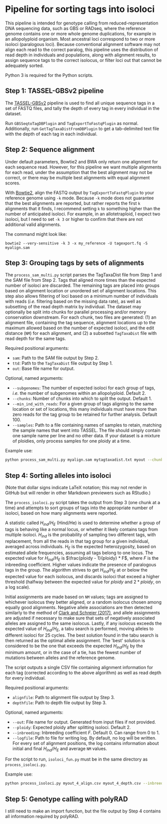 # Pipeline for sorting tags into isoloci

This pipeline is intended for genotype calling from reduced-representation
DNA sequencing data, such as GBS or RADseq, where the reference genome contains
one or more whole genome duplications, for example in an allopolyploid organism.
Most ancestral loci correspond to two or more isoloci (paralogous loci).
Because conventional alignment software may not align each read to the correct
paralog, this pipeline uses the distribution of read depth in individuals and
populations, along with alignment results, to assign sequence tags to the
correct isolocus, or filter loci out that cannot be adequately sorted.

Python 3 is required for the Python scripts.

## Step 1: TASSEL-GBSv2 pipeline

The [TASSEL-GBSv2](https://bitbucket.org/tasseladmin/tassel-5-source/wiki/Tassel5GBSv2Pipeline)
pipeline is used to find all unique sequence tags in a set of FASTQ files, and
tally the depth of every tag in every individual in the dataset.

Run `GBSSeqtoTagDBPlugin` and `TagExportToFastqPlugin` as normal. Additionally,
run `GetTagTaxaDistFromDBPlugin` to get a tab-delimited text file with the
depth of each tag in each individual.

## Step 2: Sequence alignment

Under default parameters, Bowtie2 and BWA only return one alignment for each
sequence read.  However, for this pipeline we want multiple alignments for
each read, under the assumption that the best alignment may not be correct,
or there may be multiple best alignments with equal alignment scores.

With [Bowtie2](http://bowtie-bio.sourceforge.net/bowtie2/index.shtml), align
the FASTQ output by `TagExportToFastqPlugin` to your reference genome using
`-k` mode.  Because `-k` mode does not guarantee that the best alignments are
reported, but rather reports the first `k` alignments that it finds, I recommend
setting `k` to something higher than the number of anticipated isoloci.  For
example, in an allotetraploid, I expect two isoloci, but I need to set `-k 3`
or higher to confirm that there are not additional valid alignments.

The command might look like:

```
bowtie2 --very-sensitive -k 3 -x my_reference -U tagexport.fq -S myalign.sam
```

## Step 3: Grouping tags by sets of alignments

The `process_sam_multi.py` script parses the TagTaxaDist file from Step 1 and
the SAM file from Step 2.  Tags that aligned more times than the expected
number of isoloci are discarded.  The remaining tags are placed into groups
based on alignment location or unordered set of alignment locations.  This step
also allows filtering of loci based on a minimum number of individuals with
reads (*i.e.* filtering based on the missing data rate), as well as subsetting
of the read depth matrix by individual.  The dataset may optionally be split
into chunks for parallel processing and/or memory conservation downstream.
For each chunk, two files are generated: (1) an alignment file, containing the
tag sequence, alignment locations up to the maximum allowed based on the number
of expected isoloci, and the edit distance (`NM`) for each alignment, and (2) a
subsetted `TagTaxaDist` file with read depth for the same tags.

Required positional arguments:

* `sam`: Path to the SAM file output by Step 2.
* `ttd`: Path to the `TagTaxaDist` file output by Step 1.
* `out`: Base file name for output.

Optional, named arguments:

* `--subgenomes`: The number of expected isoloci for each group of tags, *i.e.*
the number of subgenomes within an allopolyploid.  Default 2.
* `--chunks`: Number of chunks into which to split the output.  Default 1.
* `--min_ind_with_reads`: For a given group of tags aligning to the same
location or set of locations, this many individuals must have more than zero
reads for the tag group to be retained for further analysis.  Default 100.
* `--samples`: Path to a file containing names of samples to retain, matching
the sample names that went into TASSEL.  The file should simply contain one
sample name per line and no other data.  If your dataset is a mixture of
ploidies, only process samples for one ploidy at a time.

Example use:

``` bash
python process_sam_multi.py myalign.sam mytagtaxadist.txt myout --chunks 10
```

## Step 4: Sorting alleles into isoloci

(Note that dollar signs indicate LaTeX notation; this may not render in GitHub
but will render in other Markdown previewers such as RStudio.)

The `process_isoloci.py` script takes the output from Step 3 (one chunk at a
time) and attempts to sort groups of tags into the appropriate number of
isoloci, based on how many alignments were reported.

A statistic called $H_{ind}/H_E$ (Hind/He) is used to determine whether a group
of tags is behaving like a normal locus, or whether it likely contains tags
from multiple isoloci.  $H_{ind}$ is the probability of sampling two different
tags, with replacement, from all the reads in that tag group for a given
individual, averaged across individuals.  $H_E$ is the expected heterozygosity,
based on estimated allele frequencies, assuming all tags belong to one locus.
The expected value for $H_{ind}/H_E$ is
$\frac{ploidy - 1}{ploidy} * F$, where $F$ is the inbreeding coefficient.  Higher
values indicate the presence of paralogous tags in the group.  The algorithm
strives to get $H_{ind}/H_E$ at or below the expected value for each isolocus,
and discards isoloci that exceed a higher threshold (halfway between the
expected value for $ploidy$ and $2 * ploidy$, on a log scale).

Initial assignments are made based on `NM` values; tags are assigned to
whichever isolocus they better aligned, or a random isolocus chosen among
equally good alignments.  Negative allele associations are then detected
similarly to the method of
[Clark and Schreier (2017)](https://doi.org/10.1111/1755-0998.12639), and
allele assignments are adjusted if necessary to make sure that sets of
negatively associated alleles are assigned to the same isolocus.  Lastly, if
any isolocus exceeds the expected value of $H_{ind}/H_E$, a
tabu search is performed, moving alleles to different isoloci for 25 cycles.
The best solution found in the tabu search is then returned as the optimal
allele assignment.  The 'best' solution is considered to be the one that
exceeds the expected $H_{ind}/H_E$ by the minimum amount, or in the case of
a tie, has the fewest number of mutations between alleles and the reference
genome.

The script outputs a single CSV file containing alignment information for each
tag (corrected according to the above algorithm) as well as read depth for every
individual.

Required positional arguments:

* `alignfile`: Path to alignment file output by Step 3.
* `depthfile`: Path to depth file output by Step 3.

Optional, named arguments:

* `--out`: File name for output.  Generated from input files if not provided.
* `--ploidy`: Expected ploidy after splitting isoloci.  Default 2.
* `--inbreeding`: Inbreeding coefficient $F$.  Default 0.  Can range from 0 to 1.
* `--logfile`: Path to file for writing log.  By default, no log will be written.
For every set of alignment positions, the log contains information about initial
and final $H_{ind}/H_E$ and average `NM` values.

For the script to run, `isoloci_fun.py` must be in the same directory as
`process_isoloci.py`.

Example use:

``` bash
python process_isoloci.py myout_4_align.csv myout_4_depth.csv --inbreeding 0.2
```

## Step 5: Genotype calling with polyRAD

I still need to make an import function, but the file output by Step 4 contains
all information required by polyRAD.
